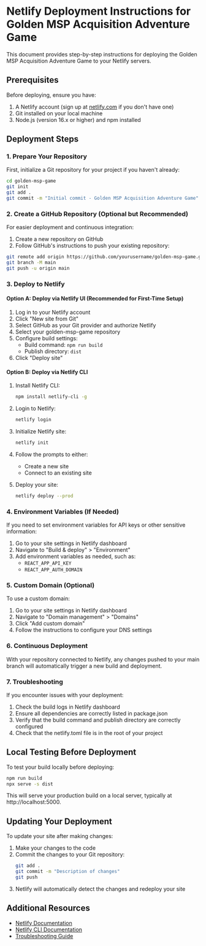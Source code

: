 # Netlify Deployment Instructions for Golden MSP Acquisition Adventure Game

This document provides step-by-step instructions for deploying the Golden MSP Acquisition Adventure Game to your Netlify servers.

## Prerequisites

Before deploying, ensure you have:

1. A Netlify account (sign up at [netlify.com](https://netlify.com) if you don't have one)
2. Git installed on your local machine
3. Node.js (version 16.x or higher) and npm installed

## Deployment Steps

### 1. Prepare Your Repository

First, initialize a Git repository for your project if you haven't already:

```bash
cd golden-msp-game
git init
git add .
git commit -m "Initial commit - Golden MSP Acquisition Adventure Game"
```

### 2. Create a GitHub Repository (Optional but Recommended)

For easier deployment and continuous integration:

1. Create a new repository on GitHub
2. Follow GitHub's instructions to push your existing repository:

```bash
git remote add origin https://github.com/yourusername/golden-msp-game.git
git branch -M main
git push -u origin main
```

### 3. Deploy to Netlify

#### Option A: Deploy via Netlify UI (Recommended for First-Time Setup)

1. Log in to your Netlify account
2. Click "New site from Git"
3. Select GitHub as your Git provider and authorize Netlify
4. Select your golden-msp-game repository
5. Configure build settings:
   - Build command: `npm run build`
   - Publish directory: `dist`
6. Click "Deploy site"

#### Option B: Deploy via Netlify CLI

1. Install Netlify CLI:
   ```bash
   npm install netlify-cli -g
   ```

2. Login to Netlify:
   ```bash
   netlify login
   ```

3. Initialize Netlify site:
   ```bash
   netlify init
   ```

4. Follow the prompts to either:
   - Create a new site
   - Connect to an existing site

5. Deploy your site:
   ```bash
   netlify deploy --prod
   ```

### 4. Environment Variables (If Needed)

If you need to set environment variables for API keys or other sensitive information:

1. Go to your site settings in Netlify dashboard
2. Navigate to "Build & deploy" > "Environment"
3. Add environment variables as needed, such as:
   - `REACT_APP_API_KEY`
   - `REACT_APP_AUTH_DOMAIN`

### 5. Custom Domain (Optional)

To use a custom domain:

1. Go to your site settings in Netlify dashboard
2. Navigate to "Domain management" > "Domains"
3. Click "Add custom domain"
4. Follow the instructions to configure your DNS settings

### 6. Continuous Deployment

With your repository connected to Netlify, any changes pushed to your main branch will automatically trigger a new build and deployment.

### 7. Troubleshooting

If you encounter issues with your deployment:

1. Check the build logs in Netlify dashboard
2. Ensure all dependencies are correctly listed in package.json
3. Verify that the build command and publish directory are correctly configured
4. Check that the netlify.toml file is in the root of your project

## Local Testing Before Deployment

To test your build locally before deploying:

```bash
npm run build
npx serve -s dist
```

This will serve your production build on a local server, typically at http://localhost:5000.

## Updating Your Deployment

To update your site after making changes:

1. Make your changes to the code
2. Commit the changes to your Git repository:
   ```bash
   git add .
   git commit -m "Description of changes"
   git push
   ```
3. Netlify will automatically detect the changes and redeploy your site

## Additional Resources

- [Netlify Documentation](https://docs.netlify.com/)
- [Netlify CLI Documentation](https://docs.netlify.com/cli/get-started/)
- [Troubleshooting Guide](https://docs.netlify.com/configure-builds/troubleshooting-tips/)

